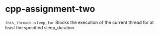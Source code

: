 # cpp-assignment-two

`this_thread::sleep_for` Blocks the execution of the current thread for at least the specified sleep_duration.
